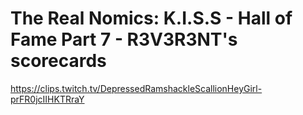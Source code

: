 # The Real Nomics: K.I.S.S - Hall of Fame Part 7 - R3V3R3NT's scorecards
https://clips.twitch.tv/DepressedRamshackleScallionHeyGirl-prFR0jcIIHKTRraY
